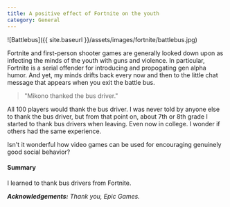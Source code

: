 ```yaml
---
title: A positive effect of Fortnite on the youth
category: General
---
```


![Battlebus]({{ site.baseurl }}/assets/images/fortnite/battlebus.jpg)


Fortnite and first-person shooter games are generally looked down upon as infecting the minds of the youth with guns and violence. In particular, Fortnite is a serial offender for introducing and propogating gen alpha humor. And yet, my minds drifts back every now and then to the little chat message that appears when you exit the battle bus.

> "Mikono thanked the bus driver."

All 100 players would thank the bus driver. I was never told by anyone else to thank the bus driver, but from that point on, about 7th or 8th grade I started to thank bus drivers when leaving. Even now in college. I wonder if others had the same experience. 

Isn't it wonderful how video games can be used for encouraging genuinely good social behavior?

#### Summary
I learned to thank bus drivers from Fortnite.

_**Acknowledgements:** Thank you, Epic Games._

